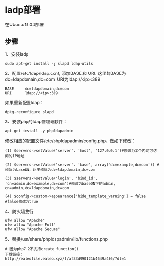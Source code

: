 # ladp部署

在Ubuntu18.04部署

## **步骤**

1、安装ladp

```
sudo apt-get install -y slapd ldap-utils
```

2、配置/etc/ldap/ldap.conf, 添加BASE 和 URI. 这里的BASE为dc=ldapdomain,dc=com  URI为ldap://\<ip>:389

```
BASE     dc=ldapdomain,dc=com
URI      ldap://<ip>:389
```


如果重新配置ldap：

```
dpkg-reconfigure slapd
```


3、安装php的ldap管理端软件：

```
apt-get install -y phpldapadmin
```

修改相应的配置文件/etc/phpldapadmin/config.php，做如下修改：

```
(1) $servers->setValue('server'. 'host', '127.0.0.1')#修改为某个内网可访问的IP地址

(2) $servers->setValue('server'. 'base', array('dc=example,dc=com')) #修改为baseDN，这里修改为dc=ldapdomain,dc=com

(3) $servers->setValue('login', 'bind_id', 'cn=admin,dc=example,dc=com')#修改为baseDN下的admin, cn=admin,dc=ldapdomain,dc=com

(4) $config->custom->appearance['hide_template_warning'] = false #false修改为true
```

4、防火墙放行

```
ufw allow "Apache"
ufw allow "Apache Full"
ufw allow "Apache Secure" 
```

5、替换/usr/share/phpldapadmin/lib/functions.php

```
# 因为php7.2不支持create_function()
下载链接：
http://ealeofile.ealeo.xyz/f/af33d990121b4649a436/?dl=1
```



